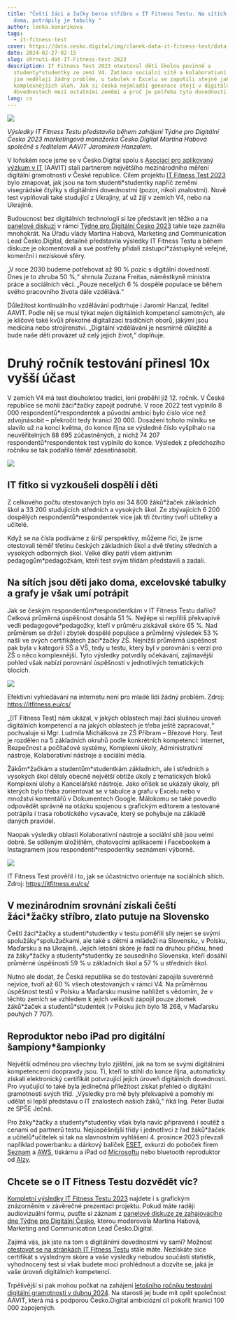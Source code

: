 ```yaml
---
title: "Čeští žáci a žačky berou stříbro v IT Fitness Testu. Na sítích jsou jako
  doma, potrápily je tabulky "
author: lenka.konarikova
tags:
  - it-fitness-test
cover: https://data.cesko.digital/img/clanek-data-it-fitness-test/data-IT-fitness-test23.png
date: 2024-02-27-02-15
slug: shrnuti-dat-IT-Fitness-test-2023
description: IT Fitness Test 2023 otestoval děti školou povinné a
  studenty*studentky ze zemí V4. Zatímco sociální sítě a kolaborativní nástroje
  jim nedělají žádný problém, u tabulek v Excelu se zapotili stejně jako u
  komplexnějších úloh. Jak si česká nejmladší generace stojí v digitálních
  dovednostech mezi ostatními zeměmi a proč je potřeba tyto dovednosti testovat?
lang: cs
---
```

![](https://data.cesko.digital/img/clanek-data-it-fitness-test/cdw-zahajeni.jpeg)

*Výsledky IT Fitness Testu představila během zahájení Týdne pro Digitální Česko 2023 marketingová manažerka Česko.Digital Martina Habová společně s ředitelem AAVIT Jaromírem Hanzalem.*

V loňském roce jsme se v Česko.Digital spolu s [Asociací pro aplikovaný výzkum v IT](https://aavit.cz/) (AAVIT) stali partnerem největšího mezinárodního měření digitální gramotnosti v České republice. Cílem projektu [IT Fitness Test 2023](https://itfitness.eu/cs/) bylo zmapovat, jak jsou na tom studenti*studentky napříč zeměmi visegrádské čtyřky s digitálními dovednostmi (pozor, nikoli znalostmi). Nově test vyplňovali také studující z Ukrajiny, ať už žijí v zemích V4, nebo na Ukrajině.

Budoucnost bez digitálních technologií si lze představit jen těžko a na [panelové diskuzi](https://www.youtube.com/watch?v=-yHLnNDpDZ8&ab_channel=%C4%8Cesko.Digital) v rámci [Týdne pro Digitální Česko 2023](https://digitalnicesko.gov.cz/aktuality/druhy-rocnik-it-fitness-testu-se-setkal-s-velkym-z/) tahle teze zazněla mnohokrát. Na Úřadu vlády Martina Habová, Marketing and Communication Lead Česko.Digital, detailně představila výsledky IT Fitness Testu a během diskuze je okomentovali a své postřehy přidali zástupci*zástupkyně veřejné, komerční i neziskové sféry.

„V roce 2030 budeme potřebovat až 90 % pozic s digitální dovedností. Dnes je to zhruba 50 %,“ shrnula Zuzana Freitas, náměstkyně ministra práce a sociálních věcí. „Pouze necelých 6 % dospělé populace se během svého pracovního života dále vzdělává.“

Důležitost kontinuálního vzdělávání podtrhuje i Jaromír Hanzal, ředitel AAVIT. Podle něj se musí týkat nejen digitálních kompetencí samotných, ale je klíčové také kvůli překotné digitalizaci tradičních oborů, jakými jsou medicína nebo strojírenství. „Digitální vzdělávání je nesmírně důležité a bude naše děti provázet už celý jejich život,“ doplňuje.

# Druhý ročník testování přinesl 10x vyšší účast

V zemích V4 má test dlouholetou tradici, loni proběhl již 12. ročník. V České republice se mohli žáci\*žačky zapojit podruhé. V roce 2022 test vyplnilo 8 000 respondentů\*respondentek a původní ambicí bylo číslo více než zdvojnásobit – překročit tedy hranici 20 000. Dosažení tohoto milníku se slavilo už na konci května, do konce října se výsledné číslo vyšplhalo na neuvěřitelných 88 695 zúčastněných, z nichž 74 207 respondentů*respondentek test vyplnilo do konce. Výsledek z předchozího ročníku se tak podařilo téměř zdesetinásobit.

![](https://data.cesko.digital/img/clanek-data-it-fitness-test/prezentace-1.png)

## IT fitko si vyzkoušeli dospělí i děti

Z celkového počtu otestovaných bylo asi 34 800 žáků\*žaček základních škol a 33 200 studujících středních a vysokých škol. Ze zbývajících 6 200 dospělých respondentů\*respondentek více jak tři čtvrtiny tvoří učitelky a učitelé.

Když se na čísla podíváme z širší perspektivy, můžeme říci, že jsme otestovali téměř třetinu českých základních škol a dvě třetiny středních a vysokých odborných škol. Velké díky patří všem aktivním pedagogům*pedagožkám, kteří test svým třídám představili a zadali.

## Na sítích jsou děti jako doma, excelovské tabulky a grafy je však umí potrápit

Jak se českým respondentům\*respondentkám v IT Fitness Testu dařilo? Celková průměrná úspěšnost dosáhla 51 %. Nejlépe si nepříliš překvapivě vedli pedagogové\*pedagožky, kteří v průměru získávali skóre 65 %. Nad průměrem se držel i zbytek dospělé populace a průměrný výsledek 53 % našli ve svých certifikátech žáci*žačky ZŠ. Nejnižší průměrná úspěšnost pak byla v kategorii SŠ a VŠ, tedy u testu, který byl v porovnání s verzí pro ZŠ o něco komplexnější. Tyto výsledky potvrdily očekávání, zajímavější pohled však nabízí porovnání úspěšnosti v jednotlivých tematických blocích.

![](https://data.cesko.digital/img/clanek-data-it-fitness-test/test1.png)

Efektivní vyhledávání na internetu není pro mladé lidi žádný problém. Zdroj: https://itfitness.eu/cs/

„\[IT Fitness Test] nám ukázal, v jakých oblastech mají žáci slušnou úroveň digitálních kompetencí a na jakých oblastech je třeba ještě zapracovat,“ pochvaluje si Mgr. Ludmila Michálková ze ZŠ Příbram – Březové Hory. Test je rozdělen na 5 základních okruhů podle konkrétních kompetencí: Internet, Bezpečnost a počítačové systémy, Komplexní úkoly, Administrativní nástroje, Kolaborativní nástroje a sociální média.

Žákům\*žačkám a studentům\*studentkám základních, ale i středních a vysokých škol dělaly obecně největší obtíže úkoly z tematických bloků Komplexní úlohy a Kancelářské nástroje. Jako oříšek se ukázaly úkoly, při kterých bylo třeba zorientovat se v tabulce a grafu v Excelu nebo v množství komentářů v Dokumentech Google. Málokomu se také povedlo odpovědět správně na otázku spojenou s grafickým editorem a testované potrápila i trasa robotického vysavače, který se pohybuje na základě daných pravidel.

Naopak výsledky oblasti Kolaborativní nástroje a sociální sítě jsou velmi dobré. Se sdíleným úložištěm, chatovacími aplikacemi i Facebookem a Instagramem jsou respondenti*respodentky seznámeni výborně.

![](https://data.cesko.digital/img/clanek-data-it-fitness-test/test2.png)

IT Fitness Test prověřil i to, jak se účastnictvo orientuje na sociálních sítích. Zdroj: https://itfitness.eu/cs/

## V mezinárodním srovnání získali čeští žáci*žačky stříbro, zlato putuje na Slovensko

Čeští žáci\*žačky a studenti\*studentky v testu poměřili síly nejen se svými spolužáky\*spolužačkami, ale také s dětmi a mládeží na Slovensku, v Polsku, Maďarsku a na Ukrajině. Jejich letošní skóre je řadí na druhou příčku, hned za žáky\*žačky a studenty*studentky ze sousedního Slovenska, kteří dosáhli průměrné úspěšnosti 59 % u základních škol a 57 % u středních škol.

Nutno ale dodat, že Česká republika se do testování zapojila suverénně nejvíce, tvoří až 60 % všech otestovaných v rámci V4. Na průměrnou úspěšnost testů v Polsku a Maďarsku musíme nahlížet s vědomím, že v těchto zemích se vzhledem k jejich velikosti zapojil pouze zlomek žáků\*žaček a studentů\*studentek (v Polsku jich bylo 18 268, v Maďarsku pouhých 7 707).

## Reproduktor nebo iPad pro digitální šampiony*šampionky 

Největší odměnou pro všechny bylo zjištění, jak na tom se svými digitálními kompetencemi doopravdy jsou. Ti, kteří to stihli do konce října, automaticky získali elektronický certifikát potvrzující jejich úroveň digitálních dovedností. Pro vyučující to také byla jedinečná příležitost získat přehled o digitální gramotnosti svých tříd. „Výsledky pro mě byly překvapivé a pomohly mi udělat si lepší představu o IT znalostech našich žáků,“ říká Ing. Peter Budai ze SPŠE Ječná.

Pro žáky\*žačky a studenty\*studentky však byla navíc připravená i soutěž s cenami od partnerů testu. Nejúspěšnější třídy i jednotlivci z řad žáků\*žaček a učitelů\*učitelek si tak na slavnostním vyhlášení 4. prosince 2023 převzali například powerbanku a dárkový balíček [ESET](https://www.eset.com/cz/), exkurzi do poboček firem [Seznam](https://www.seznam.cz/) a [AWS](https://aws.amazon.com/), tiskárnu a iPad od [Microsoftu](https://news.microsoft.com/cs-cz/profil-spolecnosti-microsoft-ceska-republika/) nebo bluetooth reproduktor od [Alzy](https://www.alza.cz/).

## Chcete se o IT Fitness Testu dozvědět víc?

[Kompletní výsledky IT Fitness Testu 2023](https://docs.google.com/presentation/d/1lqaoWHltiK77FXjkuOqpvkYuF35q1g644SgUSf1ckZ8/edit#slide=id.g29c284dfae8_2_58) najdete i s grafickým znázorněním v závěrečné prezentaci projektu. Pokud máte raději audiovizuální formu, pusťte si záznam z [panelové diskuze ze zahajovacího dne Týdne pro Digitální Česko](https://www.youtube.com/watch?v=-yHLnNDpDZ8&ab_channel=%C4%8Cesko.Digital), kterou moderovala Martina Habová, Marketing and Communication Lead Česko.Digital.

Zajímá vás, jak jste na tom s digitálními dovednostmi vy sami? Možnost [otestovat se na stránkách IT Fitness Testu](https://itfitness.eu/cs/) stále máte. Nezískáte sice certifikát s výsledným skóre a vaše výsledky nebudou součástí statistik, vyhodnocený test si však budete moci prohlédnout a dozvíte se, jaká je vaše úroveň digitálních kompetencí.

Trpělivější si pak mohou počkat na zahájení [letošního ročníku testování digitální gramotnosti v dubnu 2024](https://cesko.digital/projects/it-fitness-test-2024). Na starosti jej bude mít opět společnost AAVIT, která má s podporou Česko.Digital ambiciózní cíl pokořit hranici 100 000 zapojených.